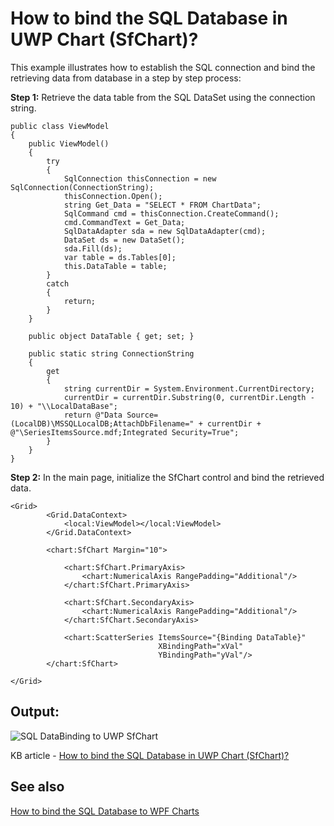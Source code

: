 # How to bind the SQL Database in UWP Chart (SfChart)?

This example illustrates how to establish the SQL connection and bind the retrieving data from database in a step by step process:

**Step 1:** Retrieve the data table from the SQL DataSet using the connection string.
```
public class ViewModel
{
    public ViewModel()
    {
        try
        {
            SqlConnection thisConnection = new SqlConnection(ConnectionString);
            thisConnection.Open();
            string Get_Data = "SELECT * FROM ChartData";
            SqlCommand cmd = thisConnection.CreateCommand();
            cmd.CommandText = Get_Data;
            SqlDataAdapter sda = new SqlDataAdapter(cmd);
            DataSet ds = new DataSet();
            sda.Fill(ds);
            var table = ds.Tables[0];
            this.DataTable = table;
        }
        catch
        {
            return;
        }
    }

    public object DataTable { get; set; }

    public static string ConnectionString
    {
        get
        {
            string currentDir = System.Environment.CurrentDirectory;
            currentDir = currentDir.Substring(0, currentDir.Length - 10) + "\\LocalDataBase";
            return @"Data Source=(LocalDB)\MSSQLLocalDB;AttachDbFilename=" + currentDir + @"\SeriesItemsSource.mdf;Integrated Security=True";
        }
    }
}
```

**Step 2:** In the main page, initialize the SfChart control and bind the retrieved data.
```
<Grid>
        <Grid.DataContext>
            <local:ViewModel></local:ViewModel>
        </Grid.DataContext>
        
        <chart:SfChart Margin="10">
            
            <chart:SfChart.PrimaryAxis>
                <chart:NumericalAxis RangePadding="Additional"/>
            </chart:SfChart.PrimaryAxis>
 
            <chart:SfChart.SecondaryAxis>
                <chart:NumericalAxis RangePadding="Additional"/>
            </chart:SfChart.SecondaryAxis>
 
            <chart:ScatterSeries ItemsSource="{Binding DataTable}"
                                 XBindingPath="xVal" 
                                 YBindingPath="yVal"/>
        </chart:SfChart>
        
</Grid>
```

## Output:

![SQL DataBinding to UWP SfChart](https://user-images.githubusercontent.com/53489303/200761566-1e210d5c-0740-4a08-9b58-8cc264ff0691.png)

KB article - [How to bind the SQL Database in UWP Chart (SfChart)?](https://www.syncfusion.com/kb/11664/how-to-bind-the-sql-database-in-uwp-chart)

## See also

[How to bind the SQL Database to WPF Charts](https://www.syncfusion.com/kb/11595/how-to-bind-the-sql-database-to-wpf-charts)
